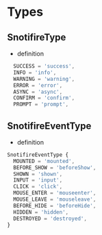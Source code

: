 # Types

## SnotifireType

- definition

```typescript
  SUCCESS = 'success',
  INFO = 'info',
  WARNING = 'warning',
  ERROR = 'error',
  ASYNC = 'async',
  CONFIRM = 'confirm',
  PROMPT = 'prompt',
```

## SnotifireEventType

- definition

```typescript
SnotifireEventType {
  MOUNTED = 'mounted',
  BEFORE_SHOW = 'beforeShow',
  SHOWN = 'shown',
  INPUT = 'input',
  CLICK = 'click',
  MOUSE_ENTER = 'mouseenter',
  MOUSE_LEAVE = 'mouseleave',
  BEFORE_HIDE = 'beforeHide',
  HIDDEN = 'hidden',
  DESTROYED = 'destroyed',
}

```
